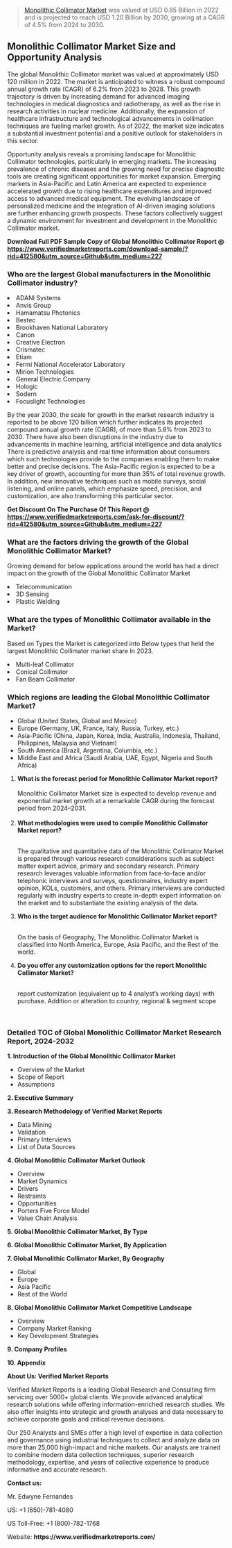 <blockquote><p><p><a href="https://www.verifiedmarketreports.com/download-sample/?rid=412580&utm_source=Github&utm_medium=227" target="_blank">Monolithic Collimator Market</a> was valued at USD 0.85 Billion in 2022 and is projected to reach USD 1.20 Billion by 2030, growing at a CAGR of 4.5% from 2024 to 2030.</p></blockquote><p><h2>Monolithic Collimator Market Size and Opportunity Analysis</h2><p>The global Monolithic Collimator market was valued at approximately USD 120 million in 2022. The market is anticipated to witness a robust compound annual growth rate (CAGR) of 6.2% from 2023 to 2028. This growth trajectory is driven by increasing demand for advanced imaging technologies in medical diagnostics and radiotherapy, as well as the rise in research activities in nuclear medicine. Additionally, the expansion of healthcare infrastructure and technological advancements in collimation techniques are fueling market growth. As of 2022, the market size indicates a substantial investment potential and a positive outlook for stakeholders in this sector.</p><p>Opportunity analysis reveals a promising landscape for Monolithic Collimator technologies, particularly in emerging markets. The increasing prevalence of chronic diseases and the growing need for precise diagnostic tools are creating significant opportunities for market expansion. Emerging markets in Asia-Pacific and Latin America are expected to experience accelerated growth due to rising healthcare expenditures and improved access to advanced medical equipment. The evolving landscape of personalized medicine and the integration of AI-driven imaging solutions are further enhancing growth prospects. These factors collectively suggest a dynamic environment for investment and development in the Monolithic Collimator market.</p></p><p class=""><strong>Download Full PDF Sample Copy of Global Monolithic Collimator Report @ <a href="https://www.verifiedmarketreports.com/download-sample/?rid=412580&amp;utm_source=Github&amp;utm_medium=227" target="_blank">https://www.verifiedmarketreports.com/download-sample/?rid=412580&amp;utm_source=Github&amp;utm_medium=227</a></strong></p><h3 id="" class="">Who are the largest Global manufacturers in the Monolithic Collimator industry?</h3><p><li>ADANI Systems</li><li> Anvis Group</li><li> Hamamatsu Photonics</li><li> Bestec</li><li> Brookhaven National Laboratory</li><li> Canon</li><li> Creative Electron</li><li> Crismatec</li><li> Etiam</li><li> Fermi National Accelerator Laboratory</li><li> Mirion Technologies</li><li> General Electric Company</li><li> Hologic</li><li> Sodern</li><li> Focuslight Technologies</li></p><div class=""><div class="" dir="" data-message-author-role="" data-message-id="" data-message-model-slug=""><div class=""><div class=""><div class=""><div class="" dir="" data-message-author-role="" data-message-id="" data-message-model-slug=""><div class=""><div class=""><p>By the year 2030, the scale for growth in the market research industry is reported to be above 120 billion which further indicates its projected compound annual growth rate (CAGR), of more than 5.8% from 2023 to 2030. There have also been disruptions in the industry due to advancements in machine learning, artificial intelligence and data analytics There is predictive analysis and real time information about consumers which such technologies provide to the companies enabling them to make better and precise decisions. The Asia-Pacific region is expected to be a key driver of growth, accounting for more than 35% of total revenue growth. In addition, new innovative techniques such as mobile surveys, social listening, and online panels, which emphasize speed, precision, and customization, are also transforming this particular sector.</p><p><strong>Get Discount On The Purchase Of This Report @&nbsp; <a href="https://www.verifiedmarketreports.com/ask-for-discount/?rid=412580&amp;utm_source=Github&amp;utm_medium=227" target="_blank">https://www.verifiedmarketreports.com/ask-for-discount/?rid=412580&amp;utm_source=Github&amp;utm_medium=227</a></strong></p></div></div></div></div></div></div></div></div><h3 id="" class="">What are the factors driving the growth of the Global Monolithic Collimator Market?</h3><p id="" class="">Growing demand for below applications around the world has had a direct impact on the growth of the Global Monolithic Collimator Market</p><p id="" class=""><li>Telecommunication</li><li> 3D Sensing</li><li> Plastic Welding</li></p><h3 id="" class="">What are the types of Monolithic Collimator available in the Market?</h3><p id="" class="">Based on Types the Market is categorized into Below types that held the largest Monolithic Collimator market share In 2023.</p><p id="" class=""><li>Multi-leaf Collimator</li><li> Conical Collimator</li><li> Fan Beam Collimator</li></p><h3 id="" class="">Which regions are leading the Global Monolithic Collimator Market?</h3><ul><li>Global (United States, Global and Mexico)</li><li>Europe (Germany, UK, France, Italy, Russia, Turkey, etc.)</li><li>Asia-Pacific (China, Japan, Korea, India, Australia, Indonesia, Thailand, Philippines, Malaysia and Vietnam)</li><li>South America (Brazil, Argentina, Columbia, etc.)</li><li>Middle East and Africa (Saudi Arabia, UAE, Egypt, Nigeria and South Africa)</li></ul><p><ol><li><strong>What is the forecast period for Monolithic Collimator Market report?<br /></strong><br /><span data-sheets-root="1" data-sheets-value="{&quot;1&quot;:2,&quot;2&quot;:&quot;XXXX size is expected to develop revenue and exponential market growth at a remarkable CAGR during the forecast period from 2024&ndash;2030.&quot;}" data-sheets-userformat="{&quot;2&quot;:12674,&quot;4&quot;:{&quot;1&quot;:2,&quot;2&quot;:16776960},&quot;10&quot;:2,&quot;11&quot;:0,&quot;15&quot;:&quot;Arial&quot;,&quot;16&quot;:12}">Monolithic Collimator Market size is expected to develop revenue and exponential market growth at a remarkable CAGR during the forecast period from 2024&ndash;2031.</span><br /><br /></li><li><strong>What methodologies were used to compile Monolithic Collimator Market report?<br /><br /></strong><p>The qualitative and quantitative data of the&nbsp;Monolithic Collimator Market is prepared through various research considerations such as subject matter expert advice, primary and secondary research. Primary research leverages valuable information from face-to-face and/or telephonic interviews and surveys, questionnaires, industry expert opinion, KOLs, customers, and others. Primary interviews are conducted regularly with industry experts to create in-depth expert information on the market and to substantiate the existing analysis of the data.&nbsp;</p></li><li><strong>Who is the target audience for Monolithic Collimator Market report?<br /><br /></strong><p>On the basis of Geography, The&nbsp;Monolithic Collimator Market is classified into North America, Europe, Asia Pacific, and the Rest of the world.</p></li><li><strong>Do you offer any customization options for the report Monolithic Collimator Market?<br /><br /></strong><p>report customization (equivalent up to 4 analyst&rsquo;s working days) with purchase. Addition or alteration to country, regional &amp; segment scope</p><p>&nbsp;</p></li></ol></p><h3 id="" class="">Detailed TOC of Global Monolithic Collimator Market Research Report, 2024-2032</h3><p id="" class=""><strong>1. Introduction of the Global Monolithic Collimator Market</strong></p><ul><li>Overview of the Market</li><li>Scope of Report</li><li>Assumptions</li></ul><p id="" class=""><strong>2. Executive Summary</strong></p><p id="" class=""><strong>3. Research Methodology of&nbsp;Verified Market Reports</strong></p><ul><li>Data Mining</li><li>Validation</li><li>Primary Interviews</li><li>List of Data Sources</li></ul><p id="" class=""><strong>4. Global Monolithic Collimator Market Outlook</strong></p><ul><li>Overview</li><li>Market Dynamics</li><li>Drivers</li><li>Restraints</li><li>Opportunities</li><li>Porters Five Force Model</li><li>Value Chain Analysis</li></ul><p id="" class=""><strong>5. Global Monolithic Collimator Market, By&nbsp;Type</strong></p><p id="" class=""><strong>6. Global Monolithic Collimator Market, By Application</strong></p><p id="" class=""><strong>7. Global Monolithic Collimator Market, By Geography</strong></p><ul><li>Global</li><li>Europe</li><li>Asia Pacific</li><li>Rest of the World</li></ul><p id="" class=""><strong>8. Global Monolithic Collimator Market Competitive Landscape</strong></p><ul><li>Overview</li><li>Company Market Ranking</li><li>Key Development Strategies</li></ul><p id="" class=""><strong>9. Company Profiles</strong></p><p id="" class=""><strong>10. Appendix</strong></p><p id="" class=""><strong>About Us: Verified Market Reports</strong></p><p id="" class="">Verified Market Reports is a leading Global Research and Consulting firm servicing over 5000+ global clients. We provide advanced analytical research solutions while offering information-enriched research studies. We also offer insights into strategic and growth analyses and data necessary to achieve corporate goals and critical revenue decisions.</p><p id="" class="">Our 250 Analysts and SMEs offer a high level of expertise in data collection and governance using industrial techniques to collect and analyze data on more than 25,000 high-impact and niche markets. Our analysts are trained to combine modern data collection techniques, superior research methodology, expertise, and years of collective experience to produce informative and accurate research.</p><p id="" class=""><strong>Contact us:</strong></p><p id="" class="">Mr. Edwyne Fernandes</p><p id="" class="">US: +1 (650)-781-4080</p><p id="" class="">US Toll-Free: +1 (800)-782-1768</p><p id="" class="">Website: <a target="" data-test-app-aware-link=""><strong>https://www.verifiedmarketreports.com/</strong></a></p>
